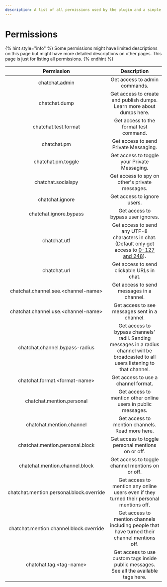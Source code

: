 ```yaml
---
description: A list of all permissions used by the plugin and a simple description.
---
```


# Permissions

{% hint style="info" %}
Some permissions might have limited descriptions on this page but might have more detailed descriptions on other pages. This page is just for listing all permissions.
{% endhint %}

|                Permission                |                                                               Description                                                              |
| :--------------------------------------: | :------------------------------------------------------------------------------------------------------------------------------------: |
|              chatchat.admin              |                                                      Get access to admin commands.                                                     |
|               chatchat.dump              |                                  Get access to create and publish dumps. Learn more about dumps here.                                  |
|           chatchat.test.format           |                                                 Get access to the format test command.                                                 |
|                chatchat.pm               |                                                  Get access to send Private Messaging.                                                 |
|            chatchat.pm.toggle            |                                              Get access to toggle your Private Messaging.                                              |
|            chatchat.socialspy            |                                             Get access to spy on other's private messages.                                             |
|              chatchat.ignore             |                                                       Get access to ignore users.                                                      |
|          chatchat.ignore.bypass          |                                                   Get access to bypass user ignores.                                                   |
|               chatchat.utf               |       Get access to send any UTF-8 characters in chat. (Default only get access to [0-127 and 248](https://www.asciitable.com/)).      |
|               chatchat.url               |                                               Get access to send clickable URLs in chat.                                               |
|   chatchat.channel.see.\<channel-name>   |                                                Get access to send messages in a channel.                                               |
|   chatchat.channel.use.\<channel-name>   |                                              Get access to see messages sent in a channel.                                             |
|      chatchat.channel.bypass-radius      | Get access to bypass channels' radii. Sending messages in a radius channel will be broadcasted to all users listening to that channel. |
|      chatchat.format.\<format-name>      |                                                   Get access to use a channel format.                                                  |
|         chatchat.mention.personal        |                                      Get access to mention other online users in public messages.                                      |
|         chatchat.mention.channel         |                                             Get access to mention channels. Read more here.                                            |
|      chatchat.mention.personal.block     |                                            Get access to toggle personal mentions on or off.                                           |
|      chatchat.mention.channel.block      |                                            Get access to toggle channel mentions on or off.                                            |
| chatchat.mention.personal.block.override |                         Get access to mention any online users even if they turned their personal mentions off.                        |
|  chatchat.mention.channel.block.override |                      Get access to mention channels including people that have turned their channel mentions off.                      |
|         chatchat.tag.\<tag-name>         |                         Get access to use custom tags inside public messages. See all the available tags here.                         |
